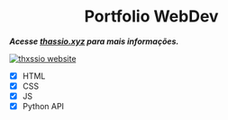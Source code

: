 <h1 align="center"> Portfolio WebDev </h1>




***Acesse [thassio.xyz](http://thassio.xyz/) para mais informações.***

[![thxssio website](https://github.com/Thxssio/thxssio.github.io/actions/workflows/pages/pages-build-deployment/badge.svg?branch=master)](https://github.com/Thxssio/thxssio.github.io/actions/workflows/pages/pages-build-deployment)

- [x] HTML
- [x] CSS
- [x] JS
- [x] Python API
